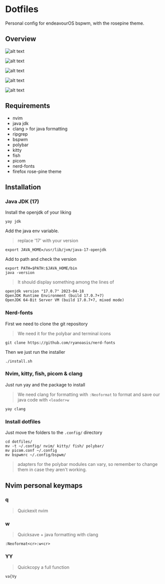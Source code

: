 # Dotfiles
Personal config for endeavourOS bspwm, with the rosepine theme.

## Overview

![alt text][logo]

[logo]: https://media.discordapp.net/attachments/911820541860646963/1120845272956801024/screenshot-2023-06-20_183845.png?width=1177&height=662 "Desktop"

![alt text][logo1]

[logo1]: https://cdn.discordapp.com/attachments/911820541860646963/1120841005986480200/screenshot-2023-06-20_182146.png "Firefox"

![alt text][logo2]

[logo2]: https://media.discordapp.net/attachments/911820541860646963/1120845129675198484/screenshot-2023-06-20_183754.png?width=1177&height=662 "nvim"

![alt text][logo3]

[logo3]: https://media.discordapp.net/attachments/911820541860646963/1120844499384541286/screenshot-2023-06-20_183536.png?width=1177&height=662 "split"

![alt text][logo4]

[logo4]: https://media.discordapp.net/attachments/911820541860646963/1120843200442146817/screenshot-2023-06-20_183026.png?width=1177&height=662 "discord"

## Requirements
* nvim
* java jdk
* clang > for java formatting
* ripgrep
* bspwm
* polybar
* kitty
* fish
* picom
* nerd-fonts
* firefox rose-pine theme

## Installation

### Java JDK (17)

Install the openjdk of your liking
```
yay jdk
```
Add the java env variable.
> replace '17' with your version
```
export JAVA_HOME=/usr/lib/jvm/java-17-openjdk
```
Add to path and check the version
```
export PATH=$PATH:$JAVA_HOME/bin
java -version
```
> It should display something among the lines of
```
openjdk version "17.0.7" 2023-04-18
OpenJDK Runtime Environment (build 17.0.7+7)
OpenJDK 64-Bit Server VM (build 17.0.7+7, mixed mode)
```

### Nerd-fonts
First we need to clone the git repository
> We need it for the polybar and terminal icons
```
git clone https://github.com/ryanoasis/nerd-fonts
```
Then we just run the installer 
```
./install.sh
```
### Nvim, kitty, fish, picom & clang
Just run yay and the package to install
> We need clang for formatting with `:Neoformat` to format and save our java code with `<leader>w`
```
yay clang
```
### Install dotfiles
Just move the folders to the `.config/` directory
```
cd dotfiles/
mv -t ~/.config/ nvim/ kitty/ fish/ polybar/
mv picom.conf ~/.config
mv bspwmrc ~/.config/bspwm/
```
> adapters for the polybar modules can vary, so remember to change them in case they aren't working.

## Nvim personal keymaps

### <leader>q
> Quickexit nvim
### <leader>w
> Quicksave + java formatting with clang
```
:Neoformat<cr>:w<cr>
```
### YY
> Quickcopy a full function
```
va{Vy
```


